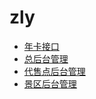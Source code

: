 # zly
* [年卡接口](card.md)
* [总后台管理](http://drive.alpha.zlvyun.com/manage) 
* [代售点后台管理](http://drive.alpha.zlvyun.com/card/manage) 
* [景区后台管理](http://drive.alpha.zlvyun.com/card/scenic) 

